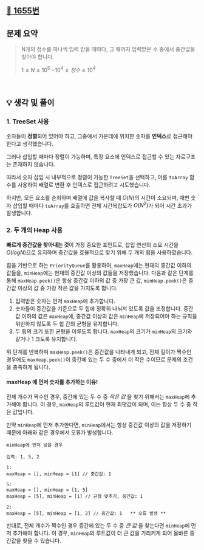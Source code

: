 
## [📌 1655번](https://www.acmicpc.net/problem/1655)


## 문제 요약
> N개의 정수를 하나씩 입력 받을 때마다, 그 때까지 입력받은 수 중에서 중간값을 찾아야 합니다.
> 
> $1 ≤ N ≤ 10^5$
> $-10^4 ≤ 정수 ≤ 10^4$
>

<br/>

## 💡 생각 및 풀이

### 1. TreeSet 사용
숫자들이 **정렬**되어 있어야 하고, 그중에서 가운데에 위치한 숫자를 **인덱스**로 접근해야 한다고 생각했습니다.

그러나 삽입할 때마다 정렬이 가능하며, 특정 요소에 인덱스로 접근할 수 있는 자료구조는 존재하지 않습니다.

따라서 숫자 삽입 시 내부적으로 정렬이 가능한 ```TreeSet```을 선택하고, 이를 ```toArray``` 함수를 사용하여 배열로 변환 후 인덱스로 접근하려고 시도했습니다.

하지만, 모든 요소를 순회하며 배열에 값을 복사할 때 $```O(N)```$의 시간이 소요되며, 매번 숫자 삽입할 때마다 ```toArray```를 호출하면 전체 시간복잡도가 $```O(N^2)```$가 되어 시간 초과가 발생합니다.


### 2. 두 개의 Heap 사용

**빠르게 중간값을 찾아내는 것**이 가장 중요한 포인트로, 삽입 연산의 소요 시간을 $```O(log N)```$으로 유지하며 중간값을 효율적으로 찾기 위해 두 개의 힙을 사용하였습니다.

힙을 기반으로 하는 ```PriorityQueue```를 활용하여,
 ```maxHeap```에는 현재의 중간값 이하의 값들을, ```minHeap```에는 현재의 중간값 이상의 값들을 저장했습니다.
다음과 같은 단계를 통해 ```maxHeap.peek()```은 항상 중간값 이하의 값 중 가장 큰 값, ```minHeap.peek()```은 중간값 이상의 값 중 가장 작은 값을 가지도록 합니다.


1. 입력받은 숫자는 먼저 ```maxHeap```에 추가합니다.
2. 숫자들이 중간값을 기준으로 두 힙에 정확히 나눠져 있도록 값을 조정합니다. 중간값 이하의 값은 ```maxHeap```에, 중간값 이상의 값은 ```minHeap```에 저장되어야 하는 규칙을 위반하지 않도록 두 힙 간의 균형을 유지합니다.
3. 두 힙의 크기 또한 균형을 이루도록 합니다. ```maxHeap```의 크기가 ```minHeap```의 크기와 같거나 1 크도록 유지합니다.

위 단계를 반복하며 ```maxHeap.peek()```은 중간값을 나타내게 되고, 
전체 길이가 짝수인 경우에도 ```maxHeap.peek()```이 중간에 있는 두 수 중에서 더 작은 수이므로 문제의 조건을 충족하게 됩니다.


#### maxHeap 에 먼저 숫자를 추가하는 이유!

전체 개수가 짝수인 경우, 중간에 있는 두 수 중 *작은 값* 을 찾기 위해서는 ```maxHeap```에 추가해야 합니다. 
이 경우, ```maxHeap```의 루트값이 현재 최댓값이 되며, 이는 항상 두 수 중 작은 값입니다. 

만약 ```minHeap```에 먼저 추가한다면, ```minHeap```에서는 항상 중간값 이상의 값을 저장하기 때문에 아래와 같은 경우에서 오류가 발생합니다.


    minHeap에 먼저 넣을 경우

    입력: 1, 5, 2
    
    1:
    maxHeap = [], minHeap = [1] // 중간값: 1

    5:
    maxHeap = [], minHeap = [1, 5] 
    maxHeap = [5], minHeap = [1] // 균형 맞추기, 중간값: 1

    2: 
    maxHeap = [5], minHeap = [1, 2] // 중간값: 1   ** 오류 발생 ** 
  
     
반대로, 전체 개수가 짝수인 경우 중간에 있는 두 수 중 *큰 값* 을 찾는다면 ```minHeap```에 먼저 추가해야 합니다.
이 경우, ```minHeap```의 루트값이 더 큰 값을 가리키게 되어 올바른 중간값을 찾을 수 있습니다.

